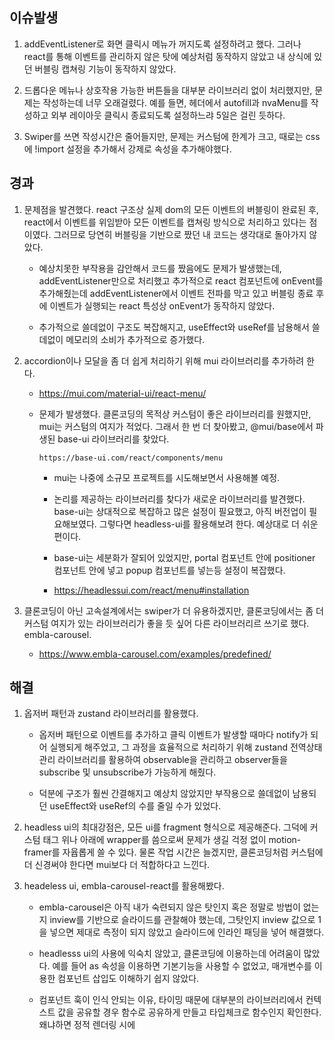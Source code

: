 ## 이슈발생

1. addEventListener로 화면 클릭시 메뉴가 꺼지도록 설정하려고 했다. 그러나 react를 통해 이벤트를 관리하지 않은 탓에 예상처럼 동작하지 않았고 내 상식에 있던 버블링 캡쳐링 기능이 동작하지 않았다.

2. 드롭다운 메뉴나 상호작용 가능한 버튼들을 대부분 라이브러리 없이 처리했지만, 문제는 작성하는데 너무 오래걸렸다. 예를 들면, 헤더에서 autofill과 nvaMenu를 작성하고 외부 레이아웃 클릭시 종료되도록 설정하느랴 5일은 걸린 듯하다.

3. Swiper를 쓰면 작성시간은 줄어들지만, 문제는 커스텀에 한계가 크고, 때로는 css에 !import 설정을 추가해서 강제로 속성을 추가해야했다.

## 경과

1.  문제점을 발견했다. react 구조상 실제 dom의 모든 이벤트의 버블링이 완료된 후, react에서 이벤트를 위임받아 모든 이벤트를 캡쳐링 방식으로 처리하고 있다는 점이였다. 그러므로 당연히 버블링을 기반으로 짰던 내 코드는 생각대로 돌아가지 않았다.

    - 예상치못한 부작용을 감안해서 코드를 짰음에도 문제가 발생했는데, addEventListener만으로 처리했고 추가적으로 react 컴포넌트에 onEvent를 추가해줬는데 addEventListener에서 이벤트 전파를 막고 있고 버블링 종료 후에 이벤트가 실행되는 react 특성상 onEvent가 동작하지 않았다.

    - 추가적으로 쓸데없이 구조도 복잡해지고, useEffect와 useRef를 남용해서 쓸데없이 메모리의 소비가 추가적으로 증가했다.

2.  accordion이나 모달을 좀 더 쉽게 처리하기 위해 mui 라이브러리를 추가하려 한다.

    - https://mui.com/material-ui/react-menu/

    - 문제가 발생했다. 클론코딩의 목적상 커스텀이 좋은 라이브러리를 원했지만, mui는 커스텀의 여지가 적었다. 그래서 한 번 더 찾아봤고, @mui/base에서 파생된 base-ui 라이브러리를 찾았다.

          https://base-ui.com/react/components/menu

      - mui는 나중에 소규모 프로젝트를 시도해보면서 사용해볼 예정.

      - 논리를 제공하는 라이브러리를 찾다가 새로운 라이브러리를 발견했다. base-ui는 상대적으로 복잡하고 많은 설정이 필요했고, 아직 버전업이 필요해보였다. 그렇다면 headless-ui를 활용해보려 한다. 예상대로 더 쉬운 편이다.

      - base-ui는 세분화가 잘되어 있었지만, portal 컴포넌트 안에 positioner 컴포넌트 안에 넣고 popup 컴포넌트를 넣는등 설정이 복잡했다.

      - https://headlessui.com/react/menu#installation

3.  클론코딩이 아닌 고속설계에서는 swiper가 더 유용하겠지만, 클론코딩에서는 좀 더 커스텀 여지가 있는 라이브러리가 좋을 듯 싶어 다른 라이브러리르 쓰기로 했다. embla-carousel.

    - https://www.embla-carousel.com/examples/predefined/

## 해결

1. 옵저버 패턴과 zustand 라이브러리를 활용했다.

   - 옵저버 패턴으로 이벤트를 추가하고 클릭 이벤트가 발생할 때마다 notify가 되어 실행되게 해주었고, 그 과정을 효율적으로 처리하기 위해 zustand 전역상태 관리 라이브러리를 활용하여 observable을 관리하고 observer들을 subscribe 및 unsubscribe가 가능하게 해줬다.

   - 덕분에 구조가 훨씬 간결해지고 예상치 않았지만 부작용으로 쓸데없이 남용되던 useEffect와 useRef의 수를 줄일 수가 있었다.

2. headless ui의 최대강점은, 모든 ui를 fragment 형식으로 제공해준다. 그덕에 커스텀 태그 위나 아래에 wrapper를 씀으로써 문제가 생길 걱정 없이 motion-framer를 자윱롭게 쓸 수 있다. 물론 작업 시간은 늘겠지만, 클론코딩처럼 커스텀에 더 신경써야 한다면 mui보다 더 적합하다고 느낀다.

3. headeless ui, embla-carousel-react를 활용해봤다.

   - embla-carousel은 아직 내가 숙련되지 않은 탓인지 혹은 정말로 방법이 없는지 inview를 기반으로 슬라이드를 관찰해야 했는데, 그탓인지 inview 값으로 1을 넣으면 제대로 측정이 되지 않았고 슬라이드에 인라인 패딩을 넣어 해결했다.

   - headlesss ui의 사용에 익숙치 않았고, 클론코딩에 이용하는데 어려움이 많았다. 예를 들어 as 속성을 이용하면 기본기능을 사용할 수 없었고, 매개변수를 이용한 컴포넌트 삽입도 이해하기 쉽지 않았다.


    - 컴포넌트 훅이 인식 안되는 이유, 타이밍 때문에 대부분의 라이브러리에서 컨텍스트 값을 공유할 경우 함수로 공유하게 만들고 타입체크로 함수인지 확인한다. 왜냐하면 정적 렌더링 시에



